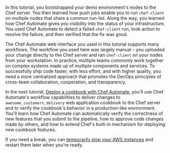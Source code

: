 In this tutorial, you bootstrapped your demo environment's nodes to the Chef server. You then learned how push jobs enable you to run `chef-client` on multiple nodes that share a common run-list. Along the way, you learned how Chef Automate gives you visibility into the status of your infrastructure. You used Chef Automate to detect a failed `chef-client` run, took action to resolve the failure, and then verified that the fix was good.

The Chef Automate web interface you used in this tutorial supports many workflows. The workflow you used here was largely manual &ndash; you uploaded your change directly to the Chef server and ran `chef-client` on your nodes from your workstation. In practice, multiple teams commonly work together on complex systems made up of multiple components and services. To successfully ship code faster, with less effort, and with higher quality, you need a more centralized approach that promotes the DevOps principles of cross-team collaboration, cooperation, and transparency.

In the next tutorial, [Deploy a cookbook with Chef Automate](/automate/deploy-cookbook/), you'll use Chef Automate's workflow capabilities to deliver changes to `awesome_customers_delivery` web application cookbook to the Chef server and to verify the cookbook's behavior in a production-like environment. You'll learn how Chef Automate can automatically verify the correctness of new features that you submit to the pipeline, how to approve code changes made by others, and how to extend Chef's built-in mechanism for deploying new cookbook features.

If you need a break, you can [temporarily stop your AWS instances](/automate/install/managing-your-aws-instances#stoppingandrestartingyourawsinstances) and restart them later when you're ready.
